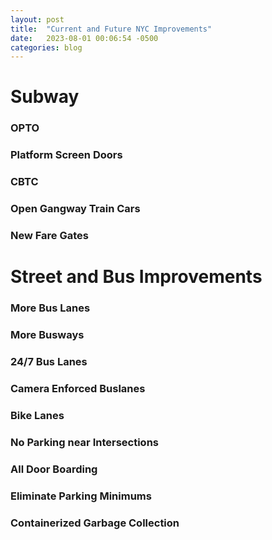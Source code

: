 ```yaml
---
layout: post
title:  "Current and Future NYC Improvements"
date:   2023-08-01 00:06:54 -0500
categories: blog
---
```


# Subway 

### OPTO

### Platform Screen Doors

### CBTC

### Open Gangway Train Cars

### New Fare Gates

# Street and Bus Improvements

### More Bus Lanes

### More Busways

### 24/7 Bus Lanes

### Camera Enforced Buslanes

### Bike Lanes

### No Parking near Intersections

### All Door Boarding

### Eliminate Parking Minimums

### Containerized Garbage Collection
